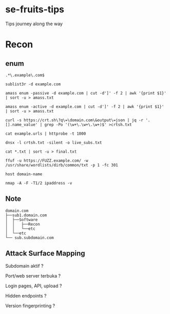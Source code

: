 # se-fruits-tips
Tips journey along the way

# Recon

## enum
```.*\.example\.com$```

```sublist3r -d example.com```

```amass enum -passive -d example.com | cut -d']' -f 2 | awk '{print $1}' | sort -u > amass.txt``` 

```amass enum -active -d example.com | cut -d']' -f 2 | awk '{print $1}' | sort -u > amass.txt```

```
curl -s https://crt.sh\?q\=\domain.com\&output\=json | jq -r '.[].name_value' | grep -Po '(\w+\.\w+\.\w+)$' >crtsh.txt
```

```cat example.urls | httprobe -t 1000```

```dnsx -l crtsh.txt -silent -o live_subs.txt```

```cat *.txt | sort -u > final.txt```

```ffuf -u https://FUZZ.example.com/ -w /usr/share/wordlists/dirb/common/txt -p 1 -fc 301```

```host domain-name```

```nmap -A -F -T1/2 ipaddress -v```

## Note
```
domain.com
├──sub1.domain.com
│  ├──Software
│  │   ├──Recon
│  │   └──etc
│  └──etc
└── sub.subdomain.com
```

## Attack Surface Mapping
Subdomain aktif	?

Port/web server terbuka	?

Login pages, API, upload ?

Hidden endpoints ?

Version fingerprinting	?
